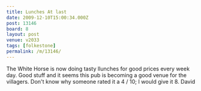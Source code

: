```yaml
---
title: Lunches At last
date: 2009-12-10T15:00:34.000Z
post: 13146
board: 8
layout: post
venue: v2033
tags: [folkestone]
permalink: /m/13146/
---
```

The White Horse is now doing tasty llunches for good prices every week day. Good stuff and it seems this pub is becoming a good venue for the villagers. Don't know why someone rated it a 4 / 10; I would give it 8. David
